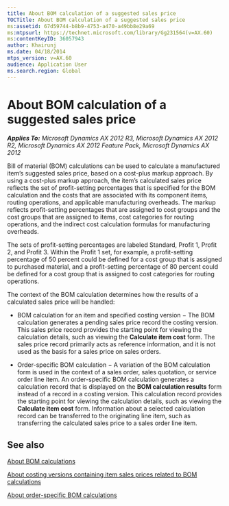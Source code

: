 ```yaml
---
title: About BOM calculation of a suggested sales price
TOCTitle: About BOM calculation of a suggested sales price
ms:assetid: 67d59744-b8b9-4753-a470-a49bb8e29a69
ms:mtpsurl: https://technet.microsoft.com/library/Gg231564(v=AX.60)
ms:contentKeyID: 36057943
author: Khairunj
ms.date: 04/18/2014
mtps_version: v=AX.60
audience: Application User
ms.search.region: Global
---
```


# About BOM calculation of a suggested sales price 


_**Applies To:** Microsoft Dynamics AX 2012 R3, Microsoft Dynamics AX 2012 R2, Microsoft Dynamics AX 2012 Feature Pack, Microsoft Dynamics AX 2012_

Bill of material (BOM) calculations can be used to calculate a manufactured item’s suggested sales price, based on a cost-plus markup approach. By using a cost-plus markup approach, the item’s calculated sales price reflects the set of profit-setting percentages that is specified for the BOM calculation and the costs that are associated with its component items, routing operations, and applicable manufacturing overheads. The markup reflects profit-setting percentages that are assigned to cost groups and the cost groups that are assigned to items, cost categories for routing operations, and the indirect cost calculation formulas for manufacturing overheads.

The sets of profit-setting percentages are labeled Standard, Profit 1, Profit 2, and Profit 3. Within the Profit 1 set, for example, a profit-setting percentage of 50 percent could be defined for a cost group that is assigned to purchased material, and a profit-setting percentage of 80 percent could be defined for a cost group that is assigned to cost categories for routing operations.

The context of the BOM calculation determines how the results of a calculated sales price will be handled:

  - BOM calculation for an item and specified costing version − The BOM calculation generates a pending sales price record the costing version. This sales price record provides the starting point for viewing the calculation details, such as viewing the **Calculate item cost** form. The sales price record primarily acts as reference information, and it is not used as the basis for a sales price on sales orders.

  - Order-specific BOM calculation − A variation of the BOM calculation form is used in the context of a sales order, sales quotation, or service order line item. An order-specific BOM calculation generates a calculation record that is displayed on the **BOM calculation results** form instead of a record in a costing version. This calculation record provides the starting point for viewing the calculation details, such as viewing the **Calculate item cost** form. Information about a selected calculation record can be transferred to the originating line item, such as transferring the calculated sales price to a sales order line item.

## See also

[About BOM calculations](about-bom-calculations.md)

[About costing versions containing item sales prices related to BOM calculations](about-costing-versions-containing-item-sales-prices-related-to-bom-calculations.md)

[About order-specific BOM calculations](about-order-specific-bom-calculations.md)

  


